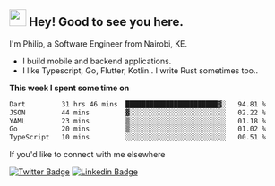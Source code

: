 <h2><img src="https://slackmojis.com/emojis/3643-cool-doge/download" width="30"/> Hey! Good to see you here.</h2>

<p>I'm Philip, a Software Engineer from Nairobi, KE. 

- I build mobile and backend applications.
- I like Typescript, Go, Flutter, Kotlin.. I write Rust sometimes too..</p>

**This week I spent some time on**
<!--START_SECTION:waka-->

```txt
Dart         31 hrs 46 mins  ███████████████████████▓░   94.81 %
JSON         44 mins         ▓░░░░░░░░░░░░░░░░░░░░░░░░   02.22 %
YAML         23 mins         ▒░░░░░░░░░░░░░░░░░░░░░░░░   01.18 %
Go           20 mins         ▒░░░░░░░░░░░░░░░░░░░░░░░░   01.02 %
TypeScript   10 mins         ░░░░░░░░░░░░░░░░░░░░░░░░░   00.51 %
```

<!--END_SECTION:waka-->

If you'd like to connect with me elsewhere

[![Twitter Badge](https://img.shields.io/badge/-Twitter-1ca0f1?style=flat-square&labelColor=1ca0f1&logo=twitter&logoColor=white&link=https://twitter.com/_diogorodrigues)](https://twitter.com/kimathiphil)  [![Linkedin Badge](https://img.shields.io/badge/-LinkedIn-blue?style=flat-square&logo=Linkedin&logoColor=white&link=https://www.linkedin.com/in/philip-kimathi-2604a9114/)](https://www.linkedin.com/in/philip-kimathi-2604a9114/)
